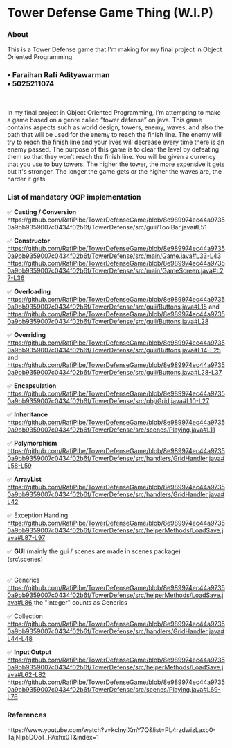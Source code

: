 <h1>Tower Defense Game Thing (W.I.P)</h1>

<h3> About </h3>
<p>This is a Tower Defense game that I'm making for my final project in Object Oriented Programming.</p>

<h3>
• Faraihan Rafi Adityawarman<br>
• 5025211074<br>
</h3>
<br>
<p>
In my final project in Object Oriented Programming, I’m attempting to make a game based on a genre called “tower defense” on java. This game contains aspects such as world design, towers, enemy, waves, and also the path that will be used for the enemy to reach the finish line. The enemy will try to reach the finish line and your lives will decrease every time there is an enemy passed. The purpose of this game is to clear the level by defeating them so that they won’t reach the finish line. You will be given a currency that you use to buy towers. The higher the tower, the more expensive it gets but it's stronger. The longer the game gets or the higher the waves are, the harder it gets.

<h3>List of mandatory OOP implementation</h3>
</p>
✅ <b>Casting / Conversion</b><br> 
    https://github.com/RafiPibe/TowerDefenseGame/blob/8e989974ec44a97350a9bb9359007c0434f02b6f/TowerDefense/src/guii/ToolBar.java#L51
    <br>
  
✅ <b>Constructor</b><br> 
    https://github.com/RafiPibe/TowerDefenseGame/blob/8e989974ec44a97350a9bb9359007c0434f02b6f/TowerDefense/src/main/Game.java#L33-L43
    https://github.com/RafiPibe/TowerDefenseGame/blob/8e989974ec44a97350a9bb9359007c0434f02b6f/TowerDefense/src/main/GameScreen.java#L27-L36
    <br>
    
✅ <b>Overloading</b><br>
    https://github.com/RafiPibe/TowerDefenseGame/blob/8e989974ec44a97350a9bb9359007c0434f02b6f/TowerDefense/src/guii/Buttons.java#L15
    and
    https://github.com/RafiPibe/TowerDefenseGame/blob/8e989974ec44a97350a9bb9359007c0434f02b6f/TowerDefense/src/guii/Buttons.java#L28
    <br>
    
✅ <b>Overriding</b><br>
    https://github.com/RafiPibe/TowerDefenseGame/blob/8e989974ec44a97350a9bb9359007c0434f02b6f/TowerDefense/src/guii/Buttons.java#L14-L25
    and
    https://github.com/RafiPibe/TowerDefenseGame/blob/8e989974ec44a97350a9bb9359007c0434f02b6f/TowerDefense/src/guii/Buttons.java#L28-L37
    <br>
    
✅ <b>Encapsulation</b><br> 
    https://github.com/RafiPibe/TowerDefenseGame/blob/8e989974ec44a97350a9bb9359007c0434f02b6f/TowerDefense/src/obj/Grid.java#L10-L27
    <br>
    
✅ <b>Inheritance</b><br>
    https://github.com/RafiPibe/TowerDefenseGame/blob/8e989974ec44a97350a9bb9359007c0434f02b6f/TowerDefense/src/scenes/Playing.java#L11
    <br>
    
✅ <b>Polymorphism</b><br>
    https://github.com/RafiPibe/TowerDefenseGame/blob/8e989974ec44a97350a9bb9359007c0434f02b6f/TowerDefense/src/handlers/GridHandler.java#L58-L59
    <br>
    
✅ <b>ArrayList</b><br> 
    https://github.com/RafiPibe/TowerDefenseGame/blob/8e989974ec44a97350a9bb9359007c0434f02b6f/TowerDefense/src/handlers/GridHandler.java#L42
    <br>
    
✅ Exception Handing<br>
    https://github.com/RafiPibe/TowerDefenseGame/blob/8e989974ec44a97350a9bb9359007c0434f02b6f/TowerDefense/src/helperMethods/LoadSave.java#L87-L97
    <br>
    
✅ <b>GUI</b> (mainly the gui / scenes are made in scenes package)<br>
    (src\scenes)<br>
    <br>

✅ Generics<br>
    https://github.com/RafiPibe/TowerDefenseGame/blob/8e989974ec44a97350a9bb9359007c0434f02b6f/TowerDefense/src/helperMethods/LoadSave.java#L86
    the "Integer" counts as Generics
<br>

✅ Collection<br>
    https://github.com/RafiPibe/TowerDefenseGame/blob/8e989974ec44a97350a9bb9359007c0434f02b6f/TowerDefense/src/handlers/GridHandler.java#L44-L48
<br>

✅ <b>Input Output</b><br> 
    https://github.com/RafiPibe/TowerDefenseGame/blob/8e989974ec44a97350a9bb9359007c0434f02b6f/TowerDefense/src/helperMethods/LoadSave.java#L62-L82
    https://github.com/RafiPibe/TowerDefenseGame/blob/8e989974ec44a97350a9bb9359007c0434f02b6f/TowerDefense/src/scenes/Playing.java#L69-L76
    <br>
<p>

<h3> References </h3>
https://www.youtube.com/watch?v=kclnyiXmY7Q&list=PL4rzdwizLaxb0-TajNIp5DOoT_PAxhx0T&index=1

  
